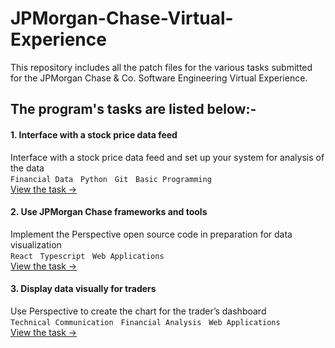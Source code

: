 # JPMorgan-Chase-Virtual-Experience
This repository includes all the patch files for the various tasks submitted for the JPMorgan Chase & Co. Software Engineering Virtual Experience.
## The program's tasks are listed below:-
####  1. Interface with a stock price data feed
Interface with a stock price data feed and set up your system for analysis of the data <br>
``` Financial Data ``` &nbsp;
``` Python ``` &nbsp;
``` Git ``` &nbsp;
``` Basic Programming ``` &nbsp; <br>
[View the task ->]()
#### 2. Use JPMorgan Chase frameworks and tools
Implement the Perspective open source code in preparation for data visualization <br>
``` React ``` &nbsp;
``` Typescript ``` &nbsp;
``` Web Applications ``` &nbsp; <br>
[View the task ->]()
#### 3. Display data visually for traders
Use Perspective to create the chart for the trader’s dashboard <br>
``` Technical Communication ``` &nbsp;
``` Financial Analysis ``` &nbsp;
``` Web Applications ``` &nbsp; <br>
[View the task ->]()
